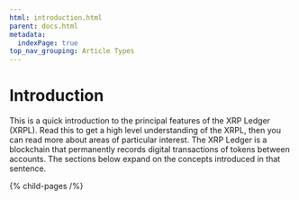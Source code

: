 ```yaml
---
html: introduction.html
parent: docs.html
metadata:
  indexPage: true
top_nav_grouping: Article Types
---
```

# Introduction

This is a quick introduction to the principal features of the XRP Ledger (XRPL). Read this to get a high level understanding of the XRPL, then you can read more about areas of particular interest. The XRP Ledger is a blockchain that permanently records digital transactions of tokens between accounts. The sections below expand on the concepts introduced in that sentence.


{% child-pages /%}
